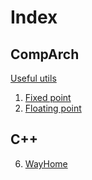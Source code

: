 # Index

## CompArch

[Useful utils](https://github.com/wzrayyy-university/ca-tools)

1. [Fixed point](https://github.com/wzrayyy-university/ca25-fixed-point)
2. [Floating point](https://github.com/wzrayyy-university/ca25-floating-point)

## C++

6. [WayHome](https://github.com/wzrayyy-university/WayHome)
